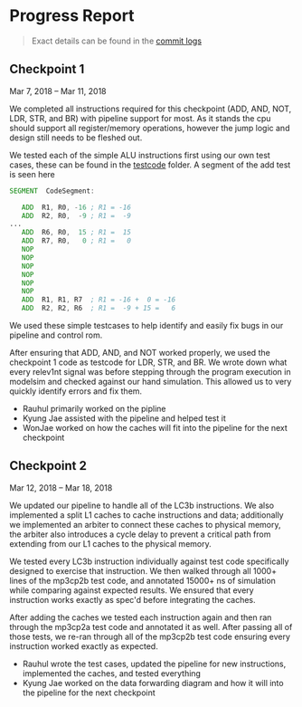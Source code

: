 # Progress Report

> Exact details can be found in the [commit logs](https://gitlab.engr.illinois.edu/ece411_mp3_sp2018/ece411_team_3/commits/dev)

## Checkpoint 1
Mar 7, 2018 – Mar 11, 2018

We completed all instructions required for this checkpoint (ADD, AND, NOT, LDR, STR, and BR) with pipeline support for most.
As it stands the cpu should support all register/memory operations, however the jump logic and design still needs to be fleshed out. 

We tested each of the simple ALU instructions first using our own test cases, these can be found in the [testcode](https://gitlab.engr.illinois.edu/ece411_mp3_sp2018/ece411_team_3/tree/master/testcode) folder.
A segment of the add test is seen here
``` asm
SEGMENT  CodeSegment:

   ADD  R1, R0, -16 ; R1 = -16
   ADD  R2, R0,  -9 ; R1 =  -9
...
   ADD  R6, R0,  15 ; R1 =  15
   ADD  R7, R0,   0 ; R1 =   0
   NOP
   NOP
   NOP
   NOP
   NOP
   NOP
   ADD  R1, R1, R7  ; R1 = -16 +  0 = -16
   ADD  R2, R2, R6  ; R1 =  -9 + 15 =   6
```
We used these simple testcases to help identify and easily fix bugs in our pipeline and control rom.

After ensuring that ADD, AND, and NOT worked properly, we used the checkpoint 1 code as testcode for LDR, STR, and BR.
We wrote down what every relev1nt signal was before stepping through the program execution in modelsim and checked against our hand simulation.
This allowed us to very quickly identify errors and fix them.

- Rauhul primarily worked on the pipline
- Kyung Jae assisted with the pipeline and helped test it
- WonJae worked on how the caches will fit into the pipeline for the next checkpoint

## Checkpoint 2
Mar 12, 2018 – Mar 18, 2018

We updated our pipeline to handle all of the LC3b instructions. We also implemented a split L1 caches to cache instructions and data; additionally we implemented an arbiter to connect these caches to physical memory, the arbiter also introduces a cycle delay to prevent a critical path from extending from our L1 caches to the physical memory.

We tested every LC3b instruction individually against test code specifically designed to exercise that instruction. We then walked through all 1000+ lines of the mp3cp2b test code, and annotated 15000+ ns of simulation while comparing against expected results. We ensured that every instruction works exactly as spec'd before integrating the caches.

After adding the caches we tested each instruction again and then ran through the mp3cp2a test code and annotated it as well. After passing all of those tests, we re-ran through all of the mp3cp2b test code ensuring every instruction worked exactly as expected.

- Rauhul wrote the test cases, updated the pipeline for new instructions, implemented the caches, and tested everything
- Kyung Jae worked on the data forwarding diagram and how it will into the pipeline for the next checkpoint
